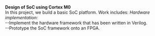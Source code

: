 __Design of SoC using Cortex M0__   
In this project, we build a basic SoC platform. Work includes:
_Hardware implementation:_        
      --Implement the hardware framework that has been written in Verilog.  
      --Prototype the SoC framework onto an FPGA.
